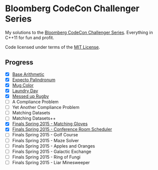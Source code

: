 # Bloomberg CodeCon Challenger Series

My solutions to the [Bloomberg CodeCon Challenger Series](http://codecon.bloomberg.com/challenger-series). Everything in C++11 for fun and profit.

Code licensed under terms of the [MIT License](LICENSE).


## Progress

 * [x] [Base Arithmetic](src/base_arithmetic.cc)
 * [x] [Expecto Palindronum](src/palindronum.cc)
 * [x] [Mug Color](src/mug.cc)
 * [x] [Laundry Day](src/laundry.cc)
 * [x] [Messed up Rugby](src/rugby.cc)
 * [ ] A Compliance Problem
 * [ ] Yet Another Compliance Problem
 * [ ] Matching Datasets
 * [ ] Matching Datasets++
 * [x] [Finals Spring 2015 - Matching Gloves](src/gloves.cc)
 * [x] [Finals Spring 2015 - Conference Room Scheduler](src/rooms.cc)
 * [ ] Finals Spring 2015 - Golf Course
 * [ ] Finals Spring 2015 - Maze Solver
 * [ ] Finals Spring 2015 - Apples and Oranges
 * [ ] Finals Spring 2015 - Galactic Exchange
 * [ ] Finals Spring 2015 - Ring of Fungi
 * [ ] Finals Spring 2015 - Liar Minesweeper

